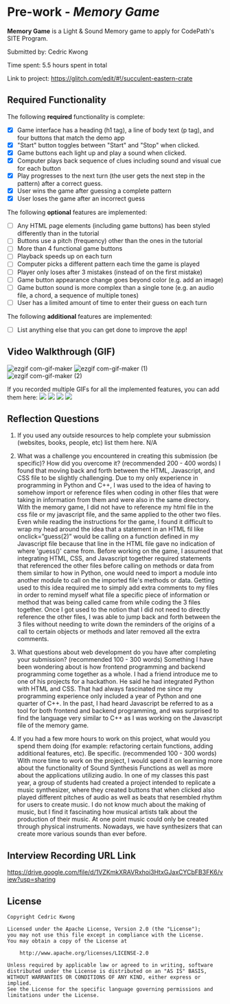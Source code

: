 # Pre-work - *Memory Game*

**Memory Game** is a Light & Sound Memory game to apply for CodePath's SITE Program. 

Submitted by: Cedric Kwong

Time spent: 5.5 hours spent in total

Link to project: https://glitch.com/edit/#!/succulent-eastern-crate 

## Required Functionality

The following **required** functionality is complete:

* [x] Game interface has a heading (h1 tag), a line of body text (p tag), and four buttons that match the demo app
* [x] "Start" button toggles between "Start" and "Stop" when clicked. 
* [x] Game buttons each light up and play a sound when clicked. 
* [x] Computer plays back sequence of clues including sound and visual cue for each button
* [x] Play progresses to the next turn (the user gets the next step in the pattern) after a correct guess. 
* [x] User wins the game after guessing a complete pattern
* [x] User loses the game after an incorrect guess

The following **optional** features are implemented:

* [ ] Any HTML page elements (including game buttons) has been styled differently than in the tutorial
* [ ] Buttons use a pitch (frequency) other than the ones in the tutorial
* [ ] More than 4 functional game buttons
* [ ] Playback speeds up on each turn
* [ ] Computer picks a different pattern each time the game is played
* [ ] Player only loses after 3 mistakes (instead of on the first mistake)
* [ ] Game button appearance change goes beyond color (e.g. add an image)
* [ ] Game button sound is more complex than a single tone (e.g. an audio file, a chord, a sequence of multiple tones)
* [ ] User has a limited amount of time to enter their guess on each turn

The following **additional** features are implemented:

- [ ] List anything else that you can get done to improve the app!

## Video Walkthrough (GIF)

![ezgif com-gif-maker](https://user-images.githubusercontent.com/93562351/160945147-cb927c50-1aef-4b9c-ae96-1fcb087e8065.gif)
![ezgif com-gif-maker (1)](https://user-images.githubusercontent.com/93562351/160945104-04815440-073f-47aa-b573-e9f410a9992e.gif)
![ezgif com-gif-maker (2)](https://user-images.githubusercontent.com/93562351/160945165-cffd1a83-e2c6-4611-97b9-106fc4ef1145.gif)


If you recorded multiple GIFs for all the implemented features, you can add them here:
![](gif1-link-here)
![](gif2-link-here)
![](gif3-link-here)
![](gif4-link-here)

## Reflection Questions
1. If you used any outside resources to help complete your submission (websites, books, people, etc) list them here. 
N/A

2. What was a challenge you encountered in creating this submission (be specific)? How did you overcome it? (recommended 200 - 400 words) 
I found that moving back and forth between the HTML, Javascript, and CSS file to be slightly challenging. Due to my only experience in programming in Python and C++, I was used to the idea of having to somehow import or reference files when coding in other files that were taking in information from them and were also in the same directory. With the memory game, I did not have to reference my html file in the css file or my javascript file, and the same applied to the other two files. Even while reading the instructions for the game, I found it difficult to wrap my head around the idea that a statement in an HTML fil like onclick=”guess(2)” would be calling on a function defined in my Javascript file because that line in the HTML file gave no indication of where 'guess()' came from. Before working on the game, I assumed that integrating HTML, CSS, and Javascript together required statements that referenced the other files before calling on methods or data from them similar to how in Python, one would need to import a module into another module to call on the imported file's methods or data. Getting used to this idea required me to simply add extra comments to my files in order to remind myself what file a specific piece of information or method that was being called came from while coding the 3 files together. Once I got used to the notion that I did not need to directly reference the other files, I was able to jump back and forth between the 3 files without needing to write down the reminders of the origins of a call to certain objects or methods and later removed all the extra comments.

3. What questions about web development do you have after completing your submission? (recommended 100 - 300 words) 
Something I have been wondering about is how frontend programming and backend programming come together as a whole. I had a friend introduce me to one of his projects for a hackathon. He said he had integrated Python with HTML and CSS. That had always fascinated me since my programming experience only included a year of Python and one quarter of C++. In the past, I had heard Javascript be referred to as a tool for both frontend and backend programming, and was surprised to find the language very similar to C++ as I was working on the Javascript file of the memory game.

4. If you had a few more hours to work on this project, what would you spend them doing (for example: refactoring certain functions, adding additional features, etc). Be specific. (recommended 100 - 300 words) 
With more time to work on the project, I would spend it on learning more about the functionality of Sound Synthesis Functions as well as more about the applications utilizing audio. In one of my classes this past year, a group of students had created a project intended to replicate a music synthesizer, where they created buttons that when clicked also played different pitches of audio as well as beats that resembled rhythm for users to create music. I do not know much about the making of music, but I find it fascinating how musical artists talk about the production of their music. At one point music could only be created through physical instruments. Nowadays, we have synthesizers that can create more various sounds than ever before.



## Interview Recording URL Link

https://drive.google.com/file/d/1VZKmkXRAVRxhoi3HtxGJaxCYCbFB3FK6/view?usp=sharing


## License

    Copyright Cedric Kwong

    Licensed under the Apache License, Version 2.0 (the "License");
    you may not use this file except in compliance with the License.
    You may obtain a copy of the License at

        http://www.apache.org/licenses/LICENSE-2.0

    Unless required by applicable law or agreed to in writing, software
    distributed under the License is distributed on an "AS IS" BASIS,
    WITHOUT WARRANTIES OR CONDITIONS OF ANY KIND, either express or implied.
    See the License for the specific language governing permissions and
    limitations under the License.
